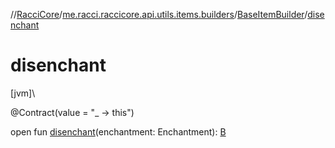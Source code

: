 //[RacciCore](../../../index.md)/[me.racci.raccicore.api.utils.items.builders](../index.md)/[BaseItemBuilder](index.md)/[disenchant](disenchant.md)

# disenchant

[jvm]\

@Contract(value = "_ -&gt; this")

open fun [disenchant](disenchant.md)(enchantment: Enchantment): [B](index.md)
